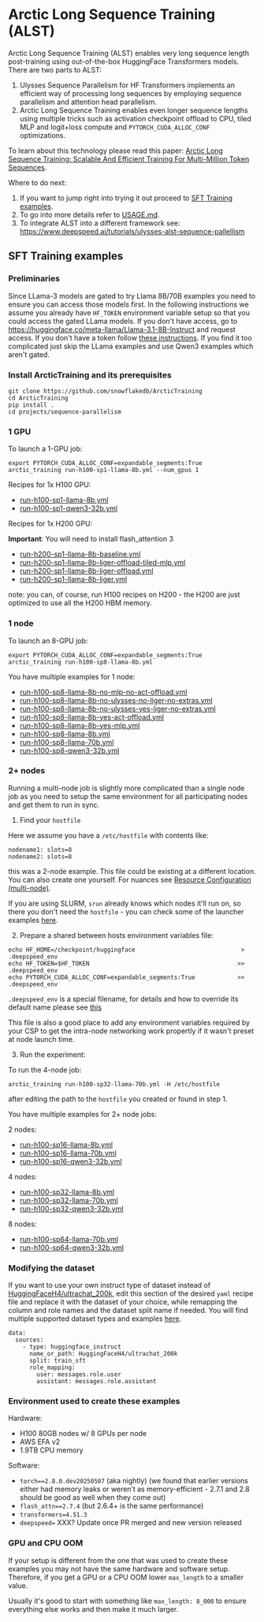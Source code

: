 # Arctic Long Sequence Training (ALST)

Arctic Long Sequence Training (ALST) enables very long sequence length post-training using out-of-the-box HuggingFace Transformers models. There are two parts to ALST:

1. Ulysses Sequence Parallelism for HF Transformers implements an efficient way of processing long sequences by employing sequence parallelism and attention head parallelism.
2. Arctic Long Sequence Training enables even longer sequence lengths using multiple tricks such as activation checkpoint offload to CPU, tiled MLP and logit+loss compute and `PYTORCH_CUDA_ALLOC_CONF` optimizations.

To learn about this technology please read this paper: [Arctic Long Sequence Training: Scalable And Efficient Training For Multi-Million Token Sequences](https://arxiv.org/abs/2506.13996).

Where to do next:

1. If you want to jump right into trying it out proceed to [SFT Training examples](#sft-training-examples).
2. To go into more details refer to [USAGE.md](USAGE.md).
3. To integrate ALST into a different framework see: https://www.deepspeed.ai/tutorials/ulysses-alst-sequence-pallellism

## SFT Training examples

### Preliminaries

Since LLama-3 models are gated to try Llama 8B/70B examples you need to ensure you can access those models first. In the following instructions we assume you already have `HF_TOKEN` environment variable setup so that you could access the gated LLama models. If you don't have access, go to https://huggingface.co/meta-llama/Llama-3.1-8B-Instruct and request access. If you don't have a token follow [these instructions](https://huggingface.co/docs/huggingface_hub/en/quick-start#authentication). If you find it too complicated just skip the LLama examples and use Qwen3 examples which aren't gated.

### Install ArcticTraining and its prerequisites

```
git clone https://github.com/snowflakedb/ArcticTraining
cd ArcticTraining
pip install .
cd projects/sequence-parallelism
```

### 1 GPU

To launch a 1-GPU job:
```
export PYTORCH_CUDA_ALLOC_CONF=expandable_segments:True
arctic_training run-h100-sp1-llama-8b.yml --num_gpus 1
```

Recipes for 1x H100 GPU:

- [run-h100-sp1-llama-8b.yml](run-h100-sp1-llama-8b.yml)
- [run-h100-sp1-qwen3-32b.yml](run-h100-sp1-qwen3-32b.yml)

Recipes for 1x H200 GPU:

**Important**: You will need to install flash_attention 3

- [run-h200-sp1-llama-8b-baseline.yml](run-h200-sp1-llama-8b-baseline.yml)
- [run-h200-sp1-llama-8b-liger-offload-tiled-mlp.yml](run-h200-sp1-llama-8b-liger-offload-tiled-mlp.yml)
- [run-h200-sp1-llama-8b-liger-offload.yml](run-h200-sp1-llama-8b-liger-offload.yml)
- [run-h200-sp1-llama-8b-liger.yml](run-h200-sp1-llama-8b-liger.yml)


note: you can, of course, run H100 recipes on H200 - the H200 are just optimized to use all the H200 HBM memory.



### 1 node

To launch an 8-GPU job:
```
export PYTORCH_CUDA_ALLOC_CONF=expandable_segments:True
arctic_training run-h100-sp8-llama-8b.yml
```

You have multiple examples for 1 node:

- [run-h100-sp8-llama-8b-no-mlp-no-act-offload.yml](run-h100-sp8-llama-8b-no-mlp-no-act-offload.yml)
- [run-h100-sp8-llama-8b-no-ulysses-no-liger-no-extras.yml](run-h100-sp8-llama-8b-no-ulysses-no-liger-no-extras.yml)
- [run-h100-sp8-llama-8b-no-ulysses-yes-liger-no-extras.yml](run-h100-sp8-llama-8b-no-ulysses-yes-liger-no-extras.yml)
- [run-h100-sp8-llama-8b-yes-act-offload.yml](run-h100-sp8-llama-8b-yes-act-offload.yml)
- [run-h100-sp8-llama-8b-yes-mlp.yml](run-h100-sp8-llama-8b-yes-mlp.yml)
- [run-h100-sp8-llama-8b.yml](run-h100-sp8-llama-8b.yml)
- [run-h100-sp8-llama-70b.yml](run-h100-sp8-llama-70b.yml)
- [run-h100-sp8-qwen3-32b.yml](run-h100-sp8-qwen3-32b.yml)

### 2+ nodes

Running a multi-node job is slightly more complicated than a single node job as you need to setup the same environment for all participating nodes and get them to run in sync.

1. Find your `hostfile`

Here we assume you have a `/etc/hostfile` with contents like:

```
nodename1: slots=8
nodename2: slots=8
```
this was a 2-node example. This file could be existing at a different location. You can also create one yourself. For nuances see [Resource Configuration (multi-node)](https://www.deepspeed.ai/getting-started/#resource-configuration-multi-node).

If you are using SLURM, `srun` already knows which nodes it'll run on, so there you don't need the `hostfile` - you can check some of the launcher examples [here](https://github.com/stas00/ml-engineering/blob/master/orchestration/slurm/launchers/README.md).

2. Prepare a shared between hosts environment variables file:

```
echo HF_HOME=/checkpoint/huggingface                              > .deepspeed_env
echo HF_TOKEN=$HF_TOKEN                                          >> .deepspeed_env
echo PYTORCH_CUDA_ALLOC_CONF=expandable_segments:True            >> .deepspeed_env
```

`.deepspeed_env` is a special filename, for details and how to override its default name please see [this](https://www.deepspeed.ai/getting-started/#multi-node-environment-variables)

This file is also a good place to add any environment variables required by your CSP to get the intra-node networking work propertly if it wasn't preset at node launch time.

3. Run the experiment:

To run the 4-node job:
```
arctic_training run-h100-sp32-llama-70b.yml -H /etc/hostfile
```
after editing the path to the `hostfile` you created or found in step 1.

You have multiple examples for 2+ node jobs:

2 nodes:
- [run-h100-sp16-llama-8b.yml](run-h100-sp16-llama-8b.yml)
- [run-h100-sp16-llama-70b.yml](run-h100-sp16-llama-70b.yml)
- [run-h100-sp16-qwen3-32b.yml](run-h100-sp16-qwen3-32b.yml)

4 nodes:
- [run-h100-sp32-llama-8b.yml](run-h100-sp32-llama-8b.yml)
- [run-h100-sp32-llama-70b.yml](run-h100-sp32-llama-70b.yml)
- [run-h100-sp32-qwen3-32b.yml](run-h100-sp32-qwen3-32b.yml)

8 nodes:
- [run-h100-sp64-llama-70b.yml](run-h100-sp64-llama-70b.yml)
- [run-h100-sp64-qwen3-32b.yml](run-h100-sp64-qwen3-32b.yml)

### Modifying the dataset

If you want to use your own instruct type of dataset instead of [HuggingFaceH4/ultrachat_200k](https://huggingface.co/datasets/HuggingFaceH4/ultrachat_200k), edit this section of the desired `yaml` recipe file and replace it with the dataset of your choice, while remapping the column and role names and the dataset split name if needed. You will find multiple supported dataset types and examples [here](https://arctictraining.readthedocs.io/en/latest/usage.html#sft-datasets).

```
data:
  sources:
    - type: huggingface_instruct
      name_or_path: HuggingFaceH4/ultrachat_200k
      split: train_sft
      role_mapping:
        user: messages.role.user
        assistant: messages.role.assistant
```

### Environment used to create these examples

Hardware:
- H100 80GB nodes w/ 8 GPUs per node
- AWS EFA v2
- 1.9TB CPU memory

Software:
- `torch==2.8.0.dev20250507` (aka nightly) (we found that earlier versions either had memory leaks or weren’t as memory-efficient - 2.7.1 and 2.8 should be good as well when they come out)
- `flash_attn==2.7.4` (but 2.6.4+ is the same performance)
- `transformers=4.51.3`
- `deepspeed=` XXX? Update once PR merged and new version released


### GPU and CPU OOM

If your setup is different from the one that was used to create these examples you may not have the same hardware and software setup. Therefore, if you get a GPU or a CPU OOM lower `max_length` to a smaller value.

Usually it's good to start with something like `max_length: 8_000` to ensure everything else works and then make it much larger.
